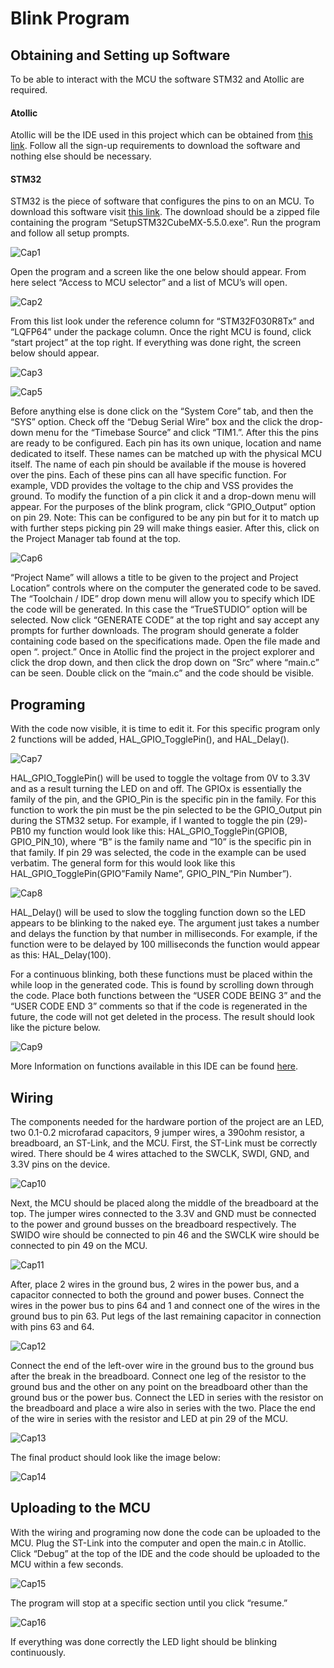 # Blink Program
## Obtaining and Setting up Software
To be able to interact with the MCU the software STM32 and Atollic are required.
#### Atollic
Atollic will be the IDE used in this project which can be obtained from [this link](https://atollic.com/resources/download/ "Download"). Follow all the sign-up requirements to download the software and nothing else should be necessary.
#### STM32
STM32 is the piece of software that configures the pins to on an MCU. To download this software visit [this link](https://www.st.com/content/st_com/en/products/development-tools/software-development-tools/stm32-software-development-tools/stm32-configurators-and-code-generators/stm32cubemx.html "Download"). The download should be a zipped file containing the program “SetupSTM32CubeMX-5.5.0.exe”. Run the program and follow all setup prompts.

![Cap1](https://user-images.githubusercontent.com/60119461/94093690-d58ab280-fdeb-11ea-8142-550277b76909.PNG)

Open the program and a screen like the one below should appear. From here select “Access to MCU selector” and a list of MCU’s will open.

![Cap2](https://user-images.githubusercontent.com/60119461/94093693-d885a300-fdeb-11ea-997b-b484aee455ec.PNG)

From this list look under the reference column for “STM32F030R8Tx” and “LQFP64” under the package column. Once the right MCU is found, click “start project” at the top right. If everything was done right, the screen below should appear.

![Cap3](https://user-images.githubusercontent.com/60119461/94093696-d9b6d000-fdeb-11ea-9b9c-895761d325e8.PNG)

![Cap5](https://user-images.githubusercontent.com/60119461/94093703-dde2ed80-fdeb-11ea-89be-4c2ff8559e80.PNG)

Before anything else is done click on the “System Core” tab, and then the “SYS” option. Check off the “Debug Serial Wire” box and the click the drop-down menu for the “Timebase Source” and click “TIM1.”. After this the pins are ready to be configured. 
Each pin has its own unique, location and name dedicated to itself. These names can be matched up with the physical MCU itself. The name of each pin should be available if the mouse is hovered over the pins. Each of these pins can all have specific function. For example, VDD provides the voltage to the chip and VSS provides the ground. To modify the function of a pin click it and a drop-down menu will appear. For the purposes of the blink program, click “GPIO_Output” option on pin 29. Note: This can be configured to be any pin but for it to match up with further steps picking pin 29 will make things easier. After this, click on the Project Manager tab found at the top.


![Cap6](https://user-images.githubusercontent.com/60119461/94093711-e20f0b00-fdeb-11ea-84d1-d94d2084c7cd.PNG)

“Project Name” will allows a title to be given to the project and Project Location” controls where on the computer the generated code to be saved. The “Toolchain / IDE” drop down menu will allow you to specify which IDE the code will be generated. In this case the “TrueSTUDIO” option will be selected. Now click “GENERATE CODE” at the top right and say accept any prompts for further downloads. The program should generate a folder containing code based on the specifications made. Open the file made and open “. project.” Once in Atollic find the project in the project explorer and click the drop down, and then click the drop down on “Src” where “main.c” can be seen. Double click on the “main.c” and the code should be visible. 

## Programing
With the code now visible, it is time to edit it.  For this specific program only 2 functions will be added, HAL_GPIO_TogglePin(), and HAL_Delay(). 

![Cap7](https://user-images.githubusercontent.com/60119461/94093713-e2a7a180-fdeb-11ea-8f67-f436b9db9658.PNG)

HAL_GPIO_TogglePin() will be used to toggle the voltage from 0V to 3.3V and as a result turning the LED on and off. The GPIOx is essentially the family of the pin, and the GPIO_Pin is the specific pin in the family. For this function to work the pin must be the pin selected to be the GPIO_Output pin during the STM32 setup. For example, if I wanted to toggle the pin (29)-PB10 my function would look like this: HAL_GPIO_TogglePin(GPIOB, GPIO_PIN_10), where “B” is the family name and “10” is the specific pin in that family. If pin 29 was selected, the code in the example can be used verbatim. The general form for this would look like this HAL_GPIO_TogglePin(GPIO”Family Name”, GPIO_PIN_“Pin Number”).

![Cap8](https://user-images.githubusercontent.com/60119461/94093714-e2a7a180-fdeb-11ea-90f9-ae439fa3eda4.PNG)

HAL_Delay() will be used to slow the toggling function down so the LED appears to be blinking to the naked eye. The argument just takes a number and delays the function by that number in milliseconds. For example, if the function were to be delayed by 100 milliseconds the function would appear as this: HAL_Delay(100).

For a continuous blinking, both these functions must be placed within the while loop in the generated code. This is found by scrolling down through the code. Place both functions between the “USER CODE BEING 3” and the “USER CODE END 3” comments so that if the code is regenerated in the future, the code will not get deleted in the process. The result should look like the picture below.

![Cap9](https://user-images.githubusercontent.com/60119461/94093715-e3403800-fdeb-11ea-903f-3614c8c485ff.PNG)

More Information on functions available in this IDE can be found [here](https://www.st.com/content/ccc/resource/technical/document/user_manual/2f/71/ba/b8/75/54/47/cf/DM00105879.pdf/files/DM00105879.pdf/jcr:content/translations/en.DM00105879.pdf "Download").

## Wiring
The components needed for the hardware portion of the project are an LED, two 0.1-0.2 microfarad capacitors, 9 jumper wires, a 390ohm resistor, a breadboard, an ST-Link, and the MCU. First, the ST-Link must be correctly wired. There should be 4 wires attached to the SWCLK, SWDI, GND, and 3.3V pins on the device.

![Cap10](https://user-images.githubusercontent.com/60119461/94093717-e3403800-fdeb-11ea-81ac-51496ab652da.PNG)

Next, the MCU should be placed along the middle of the breadboard at the top. The jumper wires connected to the 3.3V and GND must be connected to the power and ground busses on the breadboard respectively. The SWIDO wire should be connected to pin 46 and the SWCLK wire should be connected to pin 49 on the MCU.

![Cap11](https://user-images.githubusercontent.com/60119461/94093719-e3d8ce80-fdeb-11ea-823a-7dbd0bcaf594.PNG)

After, place 2 wires in the ground bus, 2 wires in the power bus, and a capacitor connected to both the ground and power buses. Connect the wires in the power bus to pins 64 and 1 and connect one of the wires in the ground bus to pin 63. Put legs of the last remaining capacitor in connection with pins 63 and 64.

![Cap12](https://user-images.githubusercontent.com/60119461/94093721-e509fb80-fdeb-11ea-8e71-3d66b8c76642.PNG)

Connect the end of the left-over wire in the ground bus to the ground bus after the break in the breadboard. Connect one leg of the resistor to the ground bus and the other on any point on the breadboard other than the ground bus or the power bus. Connect the LED in series with the resistor on the breadboard and place a wire also in series with the two. Place the end of the wire in series with the resistor and LED at pin 29 of the MCU.

![Cap13](https://user-images.githubusercontent.com/60119461/94093723-e5a29200-fdeb-11ea-9833-7a37320b39d5.PNG)

The final product should look like the image below:

![Cap14](https://user-images.githubusercontent.com/60119461/94093724-e6d3bf00-fdeb-11ea-8417-011e30405c99.PNG)


## Uploading to the MCU
With the wiring and programing now done the code can be uploaded to the MCU. Plug the ST-Link into the computer and open the main.c in Atollic. Click “Debug” at the top of the IDE and the code should be uploaded to the MCU within a few seconds.

![Cap15](https://user-images.githubusercontent.com/60119461/94093708-e20f0b00-fdeb-11ea-9faf-9d2504ec307b.PNG)

 The program will stop at a specific section until you click “resume.”
 
![Cap16](https://user-images.githubusercontent.com/60119461/94093710-e20f0b00-fdeb-11ea-8468-54a23681c4e0.PNG)
 
If everything was done correctly the LED light should be blinking continuously.
